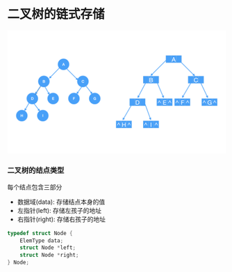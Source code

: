 # 二叉树的链式存储

![二叉树的链式存储](../../images/tree/二叉链表.png)

### 二叉树的结点类型
每个结点包含三部分
* 数据域(data): 存储结点本身的值
* 左指针(left): 存储左孩子的地址
* 右指针(right): 存储右孩子的地址

``` c
typedef struct Node {
    ElemType data;
    struct Node *left;
    struct Node *right;
} Node;
```